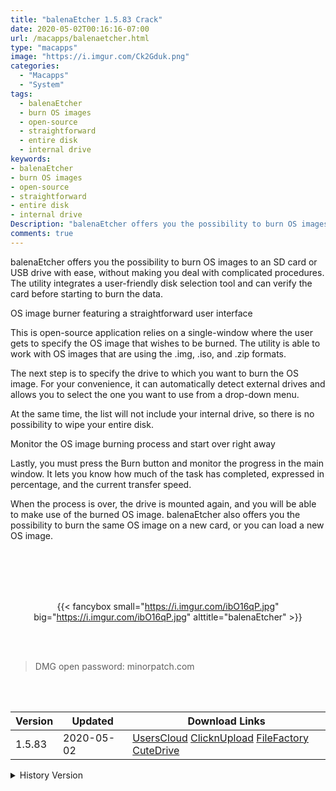 ```yaml
---
title: "balenaEtcher 1.5.83 Crack"
date: 2020-05-02T00:16:16-07:00
url: /macapps/balenaetcher.html
type: "macapps"
image: "https://i.imgur.com/Ck2Gduk.png"
categories:
  - "Macapps"
  - "System"
tags:
  - balenaEtcher
  - burn OS images
  - open-source
  - straightforward
  - entire disk
  - internal drive
keywords:
- balenaEtcher
- burn OS images
- open-source
- straightforward
- entire disk
- internal drive
Description: "balenaEtcher offers you the possibility to burn OS images to an SD card or USB drive with ease, without making you deal with complicated procedures."
comments: true
---
```


balenaEtcher offers you the possibility to burn OS images to an SD card or USB drive with ease, without making you deal with complicated procedures. The utility integrates a user-friendly disk selection tool and can verify the card before starting to burn the data.

OS image burner featuring a straightforward user interface

This is open-source application relies on a single-window where the user gets to specify the OS image that wishes to be burned. The utility is able to work with OS images that are using the
.img, .iso, and .zip formats.

The next step is to specify the drive to which you want to burn the OS image. For your convenience, it can automatically detect external drives and allows you to select the one you want to use
from a drop-down menu.

At the same time, the list will not include your internal drive, so there is no possibility to wipe your entire disk.

Monitor the OS image burning process and start over right away

Lastly, you must press the Burn button and monitor the progress in the main window. It lets you know how much of the task has completed, expressed in percentage, and the current transfer speed.

When the process is over, the drive is mounted again, and you will be able to make use of the burned OS image. balenaEtcher also offers you the possibility to burn the same OS image on a new
card, or you can load a new OS image.

<br/>
<br/>
<script async src="https://pagead2.googlesyndication.com/pagead/js/adsbygoogle.js"></script>
<ins class="adsbygoogle"
     style="display:block; text-align:center;"
     data-ad-layout="in-article"
     data-ad-format="fluid"
     data-ad-client="ca-pub-8746275014476192"
     data-ad-slot="5144997159"></ins>
<script>
     (adsbygoogle = window.adsbygoogle || []).push({});
</script>
<br/>
<br/>


<center>

{{< fancybox small="https://i.imgur.com/ibO16qP.jpg" big="https://i.imgur.com/ibO16qP.jpg" alttitle="balenaEtcher" >}}

</center>

<br/>
<br/>


> DMG open password: minorpatch.com

<br/>

<br/>
<div id="history_version" class="history_version">

| Version | Updated | Download Links |
| ---- | ---- | ---- |
| 1.5.83 | 2020-05-02 | [UsersCloud](https://ouo.io/1XPsXId)   [ClicknUpload](https://ouo.io/043GR6)   [FileFactory](https://ouo.io/sH6ZZs)   [CuteDrive](https://ouo.io/H451ho) |
<details>
<summary>History Version</summary>

| Version | Updated | Download Links |
| ---- | ---- | ---- |
| 1.5.72 | 2020-01-30 | [UsersCloud](https://ouo.io/y3Hxnz)   [ClicknUpload](https://ouo.io/BLitHv)   [Mega](https://ouo.io/TG58Gw)   [CuteDrive](https://ouo.io/sTmZL9J) |
</details>

</div>
